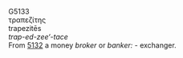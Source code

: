 <body>
  <p>G5133<br>  τραπεζίτης  <br> trapezitēs  <br><i>trap-ed-zee‘-tace </i><br>From <a href="g5132.htm">5132</a>  a money <i>broker</i> or <i>banker:</i> - exchanger.<br></p>
 </body>